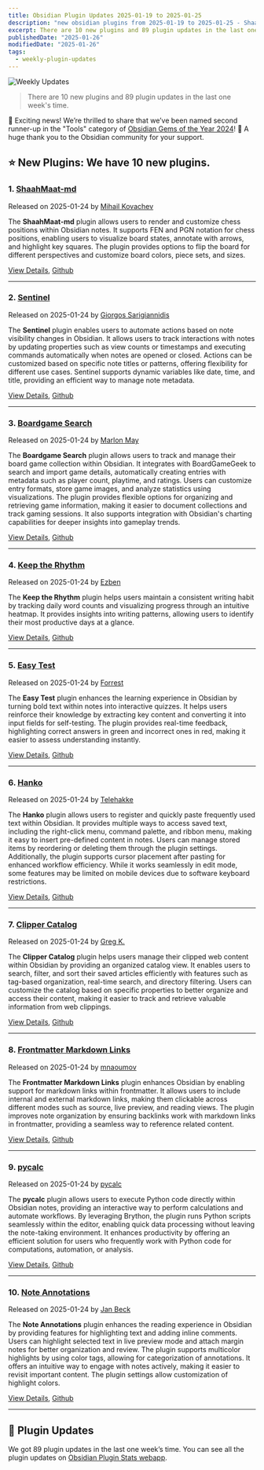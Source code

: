 ```yaml
---
title: Obsidian Plugin Updates 2025-01-19 to 2025-01-25
description: "new obsidian plugins from 2025-01-19 to 2025-01-25 - ShaahMaat-md, Sentinel, Boardgame Search, Keep the Rhythm, Easy Test, Hanko, Clipper Catalog, Frontmatter Markdown Links, pycalc, Note Annotations"
excerpt: There are 10 new plugins and 89 plugin updates in the last one week's time.
publishedDate: "2025-01-26"
modifiedDate: "2025-01-26"
tags: 
  - weekly-plugin-updates
---
```


![Weekly Updates](/images/2025-01-25-weekly-plugin-updates.webp)

> There are 10 new plugins and 89 plugin updates in the last one week's time.

🥉 Exciting news! We’re thrilled to share that we’ve been named second runner-up in the "Tools" category of [Obsidian Gems of the Year 2024](https://obsidian.md/blog/2024-goty-winners/)! 🎉 A huge thank you to the Obsidian community for your support. 

## ⭐ New Plugins: We have 10 new plugins.

### 1. [ShaahMaat-md](/plugins/shaahmaat-md)

Released on 2025-01-24 by [Mihail Kovachev](https://github.com/MihailKovachev)

The **ShaahMaat-md** plugin allows users to render and customize chess positions within Obsidian notes. It supports FEN and PGN notation for chess positions, enabling users to visualize board states, annotate with arrows, and highlight key squares. The plugin provides options to flip the board for different perspectives and customize board colors, piece sets, and sizes.

[View Details](/plugins/shaahmaat-md), [Github](https://github.com/MihailKovachev/shaahmaat-md)

---

### 2. [Sentinel](/plugins/sentinel)

Released on 2025-01-24 by [Giorgos Sarigiannidis](https://github.com/gsarig)

The **Sentinel** plugin enables users to automate actions based on note visibility changes in Obsidian. It allows users to track interactions with notes by updating properties such as view counts or timestamps and executing commands automatically when notes are opened or closed. Actions can be customized based on specific note titles or patterns, offering flexibility for different use cases. Sentinel supports dynamic variables like date, time, and title, providing an efficient way to manage note metadata.

[View Details](/plugins/sentinel), [Github](https://github.com/gsarig/obsidian-sentinel)

---

### 3. [Boardgame Search](/plugins/boardgame-search)

Released on 2025-01-24 by [Marlon May](https://github.com/Marlon154)

The **Boardgame Search** plugin allows users to track and manage their board game collection within Obsidian. It integrates with BoardGameGeek to search and import game details, automatically creating entries with metadata such as player count, playtime, and ratings. Users can customize entry formats, store game images, and analyze statistics using visualizations. The plugin provides flexible options for organizing and retrieving game information, making it easier to document collections and track gaming sessions. It also supports integration with Obsidian's charting capabilities for deeper insights into gameplay trends.

[View Details](/plugins/boardgame-search), [Github](https://github.com/Marlon154/boardgame-search)

---

### 4. [Keep the Rhythm](/plugins/keep-the-rhythm)

Released on 2025-01-24 by [Ezben](https://github.com/benjaminezequiel)

The **Keep the Rhythm** plugin helps users maintain a consistent writing habit by tracking daily word counts and visualizing progress through an intuitive heatmap. It provides insights into writing patterns, allowing users to identify their most productive days at a glance.

[View Details](/plugins/keep-the-rhythm), [Github](https://github.com/benjaminezequiel/keep-the-rhythm)

---

### 5. [Easy Test](/plugins/easy-test)

Released on 2025-01-24 by [Forrest](https://github.com/forrest1398)

The **Easy Test** plugin enhances the learning experience in Obsidian by turning bold text within notes into interactive quizzes. It helps users reinforce their knowledge by extracting key content and converting it into input fields for self-testing. The plugin provides real-time feedback, highlighting correct answers in green and incorrect ones in red, making it easier to assess understanding instantly.

[View Details](/plugins/easy-test), [Github](https://github.com/forrest1398/obsidian-easyTest-plugin)

---

### 6. [Hanko](/plugins/hanko)

Released on 2025-01-24 by [Telehakke](https://github.com/Telehakke)

The **Hanko** plugin allows users to register and quickly paste frequently used text within Obsidian. It provides multiple ways to access saved text, including the right-click menu, command palette, and ribbon menu, making it easy to insert pre-defined content in notes. Users can manage stored items by reordering or deleting them through the plugin settings. Additionally, the plugin supports cursor placement after pasting for enhanced workflow efficiency. While it works seamlessly in edit mode, some features may be limited on mobile devices due to software keyboard restrictions.

[View Details](/plugins/hanko), [Github](https://github.com/Telehakke/hanko)

---

### 7. [Clipper Catalog](/plugins/clipper-catalog)

Released on 2025-01-24 by [Greg K.](https://github.com/soundslikeinfo)

The **Clipper Catalog** plugin helps users manage their clipped web content within Obsidian by providing an organized catalog view. It enables users to search, filter, and sort their saved articles efficiently with features such as tag-based organization, real-time search, and directory filtering. Users can customize the catalog based on specific properties to better organize and access their content, making it easier to track and retrieve valuable information from web clippings.

[View Details](/plugins/clipper-catalog), [Github](https://github.com/soundslikeinfo/obsidian-clipper-catalog)

---

### 8. [Frontmatter Markdown Links](/plugins/frontmatter-markdown-links)

Released on 2025-01-24 by [mnaoumov](https://github.com/mnaoumov)

The **Frontmatter Markdown Links** plugin enhances Obsidian by enabling support for markdown links within frontmatter. It allows users to include internal and external markdown links, making them clickable across different modes such as source, live preview, and reading views. The plugin improves note organization by ensuring backlinks work with markdown links in frontmatter, providing a seamless way to reference related content.

[View Details](/plugins/frontmatter-markdown-links), [Github](https://github.com/mnaoumov/obsidian-frontmatter-markdown-links)

---

### 9. [pycalc](/plugins/pycalc)

Released on 2025-01-24 by [pycalc](https://github.com/pycalc-plugin)

The **pycalc** plugin allows users to execute Python code directly within Obsidian notes, providing an interactive way to perform calculations and automate workflows. By leveraging Brython, the plugin runs Python scripts seamlessly within the editor, enabling quick data processing without leaving the note-taking environment. It enhances productivity by offering an efficient solution for users who frequently work with Python code for computations, automation, or analysis.

[View Details](/plugins/pycalc), [Github](https://github.com/pycalc-plugin/obsidian)

---

### 10. [Note Annotations](/plugins/note-annotations)

Released on 2025-01-24 by [Jan Beck](https://github.com/jancbeck)

The **Note Annotations** plugin enhances the reading experience in Obsidian by providing features for highlighting text and adding inline comments. Users can highlight selected text in live preview mode and attach margin notes for better organization and review. The plugin supports multicolor highlights by using color tags, allowing for categorization of annotations. It offers an intuitive way to engage with notes actively, making it easier to revisit important content. The plugin settings allow customization of highlight colors.

[View Details](/plugins/note-annotations), [Github](https://github.com/jancbeck/obsidian-note-annotations)

---

## 🔁 Plugin Updates

We got 89 plugin updates in the last one week’s time. You can see all the plugin updates on [Obsidian Plugin Stats webapp](/updates).

